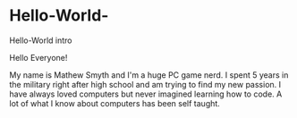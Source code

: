 # Hello-World-
Hello-World intro

Hello Everyone!

My name is Mathew Smyth and I'm a huge PC game nerd.
I spent 5 years in the military right after high school and am trying to find 
my new passion.
I have always loved computers but never imagined learning how to code.
A lot of what I know about computers has been self taught.

